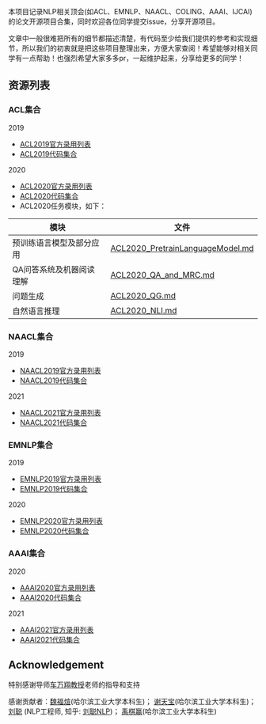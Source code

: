 本项目记录NLP相关顶会(如ACL、EMNLP、NAACL、COLING、AAAI、IJCAI)的论文开源项目合集，同时欢迎各位同学提交issue，分享开源项目。

文章中一般很难把所有的细节都描述清楚，有代码至少给我们提供的参考和实现细节，所以我们的初衷就是把这些项目整理出来，方便大家查阅！希望能够对相关同学有一点帮助！也强烈希望大家多多pr，一起维护起来，分享给更多的同学！



## 资源列表

### ACL集合
2019
* [ACL2019官方录用列表](https://www.aclweb.org/anthology/events/acl-2019/)
* [ACL2019代码集合](https://github.com/yizhen20133868/NLP-Conferences-Code/blob/master/ACL/2019/ACL2019.md)

2020
* [ACL2020官方录用列表](https://www.aclweb.org/anthology/events/acl-2020/)
* [ACL2020代码集合](https://github.com/yizhen20133868/NLP-Conferences-Code/blob/master/ACL/2020/ACL2020.md)
* ACL2020任务模块，如下：

| 模块        | 文件   |
| --------   | -----|
| 预训练语言模型及部分应用 | [ACL2020_PretrainLanguageModel.md](https://github.com/yizhen20133868/NLP-Conferences-Code/blob/master/ACL/2020/PretrainLanguageModel/ACL2020_PretrainLanguageModel.md) |
| QA问答系统及机器阅读理解 | [ACL2020_QA_and_MRC.md](https://github.com/yizhen20133868/NLP-Conferences-Code/blob/master/ACL/2020/QA_and_MRC/ACL2020_QA_and_MRC.md) |
| 问题生成 | [ACL2020_QG.md](https://github.com/yizhen20133868/NLP-Conferences-Code/blob/master/ACL/2020/QG/ACL2020_QG.md) |
| 自然语言推理 | [ACL2020_NLI.md](https://github.com/yizhen20133868/NLP-Conferences-Code/blob/master/ACL/2020/NLI/ACL2020_NLI.md) |

### NAACL集合
2019
* [NAACL2019官方录用列表](https://www.aclweb.org/anthology/events/naacl-2019/)
* [NAACL2019代码集合](https://github.com/yizhen20133868/NLP-Conferences-Code/blob/master/NAACL/2019/naacl-2019.md)

2021

- [NAACL2021官方录用列表](https://aclanthology.org/events/naacl-2021/#2021-naacl-main)
- [NAACL2021代码集合](https://github.com/yizhen20133868/NLP-Conferences-Code/blob/master/NAACL/2021/naacl-2021.md)

### EMNLP集合

2019
* [EMNLP2019官方录用列表](https://www.aclweb.org/anthology/events/emnlp-2019/)
* [EMNLP2019代码集合](https://github.com/yizhen20133868/NLP-Conferences-Code/blob/master/EMNLP/2019/EMNLP2019.md)

2020
* [EMNLP2020官方录用列表](https://www.aclweb.org/anthology/events/emnlp-2020/)
* [EMNLP2020代码集合](https://github.com/yizhen20133868/NLP-Conferences-Code/blob/master/EMNLP/2020/EMNLP2020.md)

### AAAI集合
2020
* [AAAI2020官方录用列表](https://aaai.org/Library/AAAI/aaai20contents.php)
* [AAAI2020代码集合](https://github.com/EcolesYee/NLP-Conferences-Code/blob/master/AAAI2020/AAAI2020.md)

2021
* [AAAI2021官方录用列表](https://aaai.org/Library/AAAI/aaai21contents.php)
* [AAAI2021代码集合](https://github.com/Atream/NLP-Conferences-Code/blob/master/AAAI/2021/AAAI2021.md)

## Acknowledgement

特别感谢导师[车万翔教授](http://ir.hit.edu.cn/~car/english.htm)老师的指导和支持

感谢贡献者：[魏福煊](https://github.com/awake020)(哈尔滨工业大学本科生)；
[谢天宝](https://github.com/Timothyxxx)(哈尔滨工业大学本科生)；
[刘聪](https://github.com/liucongg) (NLP工程师, 知乎: [刘聪NLP](https://www.zhihu.com/people/wo-de-xi-fu-jiu-shi-la-yao-ke-ai-88))；
[禹棋赢](https://github.com/yqy2001)(哈尔滨工业大学本科生)

